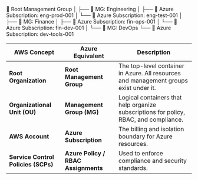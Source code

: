 
🏢 Root Management Group
│
├── 📁 MG: Engineering
│   ├── 💠 Azure Subscription: eng-prod-001
│   └── 💠 Azure Subscription: eng-test-001
│
├── 📁 MG: Finance
│   ├── 💠 Azure Subscription: fin-ops-001
│   └── 💠 Azure Subscription: fin-dev-001
│
└── 📁 MG: DevOps
    └── 💠 Azure Subscription: dev-tools-001







| AWS Concept                         | Azure Equivalent                    | Description                                                                           |
| ----------------------------------- | ----------------------------------- | ------------------------------------------------------------------------------------- |
| **Root Organization**               | **Root Management Group**           | The top-level container in Azure. All resources and management groups exist under it. |
| **Organizational Unit (OU)**        | **Management Group (MG)**           | Logical containers that help organize subscriptions for policy, RBAC, and compliance. |
| **AWS Account**                     | **Azure Subscription**              | The billing and isolation boundary for Azure resources.                               |
| **Service Control Policies (SCPs)** | **Azure Policy / RBAC Assignments** | Used to enforce compliance and security standards.                                    |
